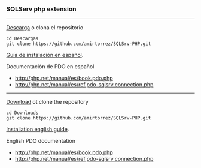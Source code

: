 ### SQLServ php extension
---

[Descarga](https://github.com/amirtorrez/SQLSrv-PHP/archive/master.zip) o clona el repositorio
```
cd Descargas
git clone https://github.com/amirtorrez/SQLSrv-PHP.git
```

[Guía de instalación en español](https://github.com/amirtorrez/SQLSrv-PHP/blob/master/install.[es].md).

Documentación de PDO en español
* http://php.net/manual/es/book.pdo.php
* http://php.net/manual/es/ref.pdo-sqlsrv.connection.php

---

[Download](https://github.com/amirtorrez/SQLSrv-PHP/archive/master.zip) ot clone the repository
```
cd Downloads
git clone https://github.com/amirtorrez/SQLSrv-PHP.git
```

[Installation english guide](https://github.com/amirtorrez/SQLSrv-PHP/blob/master/install.[en].md).


English PDO documentation
* http://php.net/manual/es/book.pdo.php
* http://php.net/manual/es/ref.pdo-sqlsrv.connection.php

